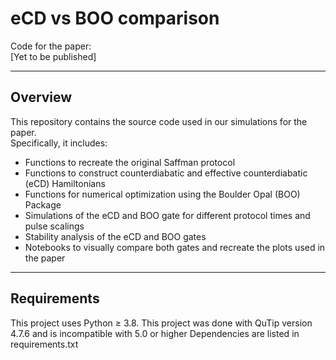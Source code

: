 # eCD vs BOO comparison

Code for the paper:  
[Yet to be published]

---

## Overview

This repository contains the source code used in our simulations for the paper.  
Specifically, it includes:

- Functions to recreate the original Saffman protocol
- Functions to construct counterdiabatic and effective counterdiabatic (eCD) Hamiltonians
- Functions for numerical optimization using the Boulder Opal (BOO) Package
- Simulations of the eCD and BOO gate for different protocol times and pulse scalings
- Stability analysis of the eCD and BOO gates
- Notebooks to visually compare both gates and recreate the plots used in the paper

---

## Requirements

This project uses Python ≥ 3.8. 
This project was done with QuTip version 4.7.6 and is incompatible with 5.0 or higher 
Dependencies are listed in requirements.txt
